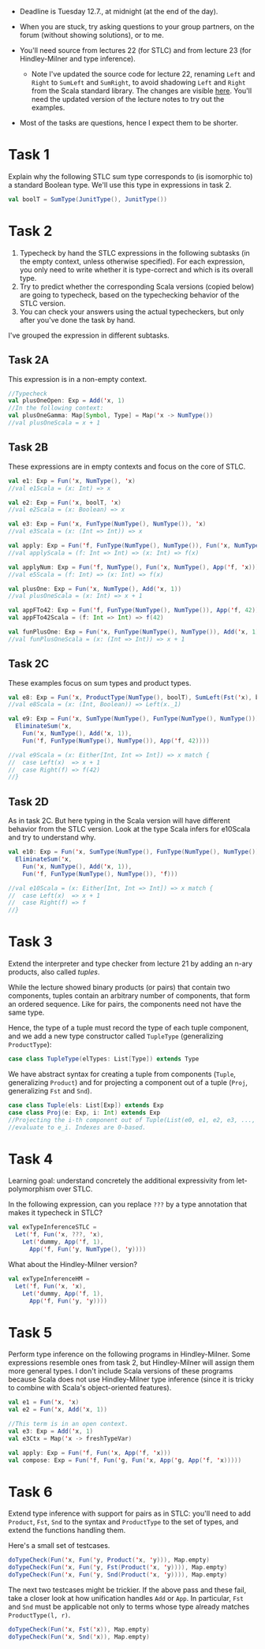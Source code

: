 * Deadline is Tuesday 12.7., at midnight (at the end of the day).

* When you are stuck, try asking questions to your group partners, on the forum
  (without showing solutions), or to me.

* You'll need source from lectures 22 (for STLC) and from lecture 23 (for
  Hindley-Milner and type inference).

  * Note I've updated the source code for lecture 22, renaming `Left` and `Right`
    to `SumLeft` and `SumRight`, to avoid shadowing `Left` and `Right` from the
    Scala standard library. The changes are visible
    [here](https://github.com/ps-tuebingen/PL1-2016/commit/e6c6b2112c5fad3e8128732aeaa705aeee8629ad).
    You'll need the updated version of the lecture notes to try out the examples.

* Most of the tasks are questions, hence I expect them to be shorter.

# Task 1

Explain why the following STLC sum type corresponds to (is isomorphic to) a
standard Boolean type. We'll use this type in expressions in task 2.

```scala
val boolT = SumType(JunitType(), JunitType())
```

# Task 2

1. Typecheck by hand the STLC expressions in the following subtasks (in the
   empty context, unless otherwise specified). For each expression, you only
   need to write whether it is type-correct and which is its overall type.
2. Try to predict whether the corresponding Scala versions (copied below) are
   going to typecheck, based on the typechecking behavior of the STLC version.
3. You can check your answers using the actual typecheckers, but only after
   you've done the task by hand.

I've grouped the expression in different subtasks.

## Task 2A

This expression is in a non-empty context.

```scala
//Typecheck
val plusOneOpen: Exp = Add('x, 1)
//In the following context:
val plusOneGamma: Map[Symbol, Type] = Map('x -> NumType())
//val plusOneScala = x + 1
```

## Task 2B

These expressions are in empty contexts and focus on the core of STLC.

```scala
val e1: Exp = Fun('x, NumType(), 'x)
//val e1Scala = (x: Int) => x

val e2: Exp = Fun('x, boolT, 'x)
//val e2Scala = (x: Boolean) => x

val e3: Exp = Fun('x, FunType(NumType(), NumType()), 'x)
//val e3Scala = (x: (Int => Int)) => x

val apply: Exp = Fun('f, FunType(NumType(), NumType()), Fun('x, NumType(), App('f, 'x)))
//val applyScala = (f: Int => Int) => (x: Int) => f(x)

val applyNum: Exp = Fun('f, NumType(), Fun('x, NumType(), App('f, 'x)))
//val e5Scala = (f: Int) => (x: Int) => f(x)

val plusOne: Exp = Fun('x, NumType(), Add('x, 1))
//val plusOneScala = (x: Int) => x + 1

val appFTo42: Exp = Fun('f, FunType(NumType(), NumType()), App('f, 42))
val appFTo42Scala = (f: Int => Int) => f(42)

val funPlusOne: Exp = Fun('x, FunType(NumType(), NumType()), Add('x, 1))
//val funPlusOneScala = (x: (Int => Int)) => x + 1
```

## Task 2C

These examples focus on sum types and product types.

```scala
val e8: Exp = Fun('x, ProductType(NumType(), boolT), SumLeft(Fst('x), boolT))
//val e8Scala = (x: (Int, Boolean)) => Left(x._1)

val e9: Exp = Fun('x, SumType(NumType(), FunType(NumType(), NumType())),
  EliminateSum('x,
    Fun('x, NumType(), Add('x, 1)),
    Fun('f, FunType(NumType(), NumType()), App('f, 42))))

//val e9Scala = (x: Either[Int, Int => Int]) => x match {
//  case Left(x)  => x + 1
//  case Right(f) => f(42)
//}
```

## Task 2D

As in task 2C. But here typing in the Scala version will have different behavior
from the STLC version. Look at the type Scala infers for e10Scala and try to
understand why.

```scala
val e10: Exp = Fun('x, SumType(NumType(), FunType(NumType(), NumType())),
  EliminateSum('x,
    Fun('x, NumType(), Add('x, 1)),
    Fun('f, FunType(NumType(), NumType()), 'f)))

//val e10Scala = (x: Either[Int, Int => Int]) => x match {
//  case Left(x)  => x + 1
//  case Right(f) => f
//}
```

# Task 3

Extend the interpreter and type checker from lecture 21 by adding an n-ary
products, also called *tuples*.

While the lecture showed binary products (or pairs) that contain two components,
tuples contain an arbitrary number of components, that form an ordered sequence.
Like for pairs, the components need not have the same type.

Hence, the type of a tuple must record the type of each tuple component, and we
add a new type constructor called `TupleType` (generalizing `ProductType`):

```scala
case class TupleType(elTypes: List[Type]) extends Type
```

We have abstract syntax for creating a tuple from components (`Tuple`,
generalizing `Product`) and for projecting a component out of a tuple (`Proj`,
generalizing `Fst` and `Snd`).

```scala
case class Tuple(els: List[Exp]) extends Exp
case class Proj(e: Exp, i: Int) extends Exp
//Projecting the i-th component out of Tuple(List(e0, e1, e2, e3, ..., e_{n - 1})) must
//evaluate to e_i. Indexes are 0-based.
```

# Task 4

Learning goal: understand concretely the additional expressivity from
let-polymorphism over STLC.

In the following expression, can you replace `???` by a type annotation that
makes it typecheck in STLC?

```scala
val exTypeInferenceSTLC =
  Let('f, Fun('x, ???, 'x),
    Let('dummy, App('f, 1),
      App('f, Fun('y, NumType(), 'y))))
```

What about the Hindley-Milner version?

```scala
val exTypeInferenceHM =
  Let('f, Fun('x, 'x),
    Let('dummy, App('f, 1),
      App('f, Fun('y, 'y))))
```

# Task 5

Perform type inference on the following programs in Hindley-Milner. Some
expressions resemble ones from task 2, but Hindley-Milner will assign them more
general types.
I don't include Scala versions of these programs because Scala does not use
Hindley-Milner type inference (since it is tricky to combine with Scala's
object-oriented features).

```scala
val e1 = Fun('x, 'x)
val e2 = Fun('x, Add('x, 1))

//This term is in an open context.
val e3: Exp = Add('x, 1)
val e3Ctx = Map('x -> freshTypeVar)

val apply: Exp = Fun('f, Fun('x, App('f, 'x)))
val compose: Exp = Fun('f, Fun('g, Fun('x, App('g, App('f, 'x)))))
```

# Task 6

Extend type inference with support for pairs as in STLC: you'll need to add
`Product`, `Fst`, `Snd` to the syntax and `ProductType` to the set of types, and
extend the functions handling them.

Here's a small set of testcases.
```scala
doTypeCheck(Fun('x, Fun('y, Product('x, 'y))), Map.empty)
doTypeCheck(Fun('x, Fun('y, Fst(Product('x, 'y)))), Map.empty)
doTypeCheck(Fun('x, Fun('y, Snd(Product('x, 'y)))), Map.empty)
```

The next two testcases might be trickier. If the above pass and these fail,
take a closer look at how unification handles `Add` or `App`. In particular,
`Fst` and `Snd` must be applicable not only to terms whose type already matches
`ProductType(l, r)`.

```scala
doTypeCheck(Fun('x, Fst('x)), Map.empty)
doTypeCheck(Fun('x, Snd('x)), Map.empty)
```
